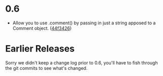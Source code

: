 0.6
===

- Allow you to use <commentable object>.comment() by passing in just a string apposed to a Comment object. ([44f3426](https://github.com/xray7224/PyPump/commit/44f34268a4d0f97107438baf05510b75f9fdebee))

Earlier Releases
================

Sorry we didn't keep a change log prior to 0.6, you'll have to fish through the git commits to see what's changed.